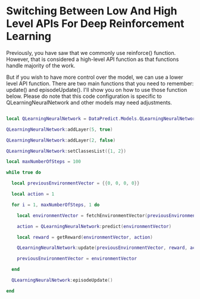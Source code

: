 # Switching Between Low And High Level APIs For Deep Reinforcement Learning

Previously, you have saw that we commonly use reinforce() function. However, that is considered a high-level API function as that functions handle majority of the work. 

But if you wish to have more control over the model, we can use a lower level API function. There are two main functions that you need to remember: update() and episodeUpdate(). I'll show you on how to use those function below. Please do note that this code configuration is specific to QLearningNeuralNetwork and other models may need adjustments.

```lua

local QLearningNeuralNetwork = DataPredict.Models.QLearningNeuralNetwork.new()

QLearningNeuralNetwork:addLayer(5, true)

QLearningNeuralNetwork:addLayer(2, false)

QLearningNeuralNetwork:setClassesList({1, 2})

local maxNumberOfSteps = 100

while true do

  local previousEnvironmentVector = {{0, 0, 0, 0}}

  local action = 1

  for i = 1, maxNumberOfSteps, 1 do

    local environmentVector = fetchEnvironmentVector(previousEnvironmentVector, action)

    action = QLearningNeuralNetwork:predict(environmentVector)

    local reward = getReward(environmentVector, action)

    QLearningNeuralNetwork:update(previousEnvironmentVector, reward, action, environmentVector)

    previousEnvironmentVector = environmentVector

  end

  QLearningNeuralNetwork:episodeUpdate()

end

```
